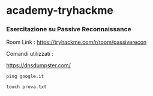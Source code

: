 # academy-tryhackme





### Esercitazione su Passive Reconnaissance

Room Link : https://tryhackme.com/r/room/passiverecon


Comandi utilizzati : 


https://dnsdumpster.com/


```
ping google.it

```


```
touch prova.txt
```
